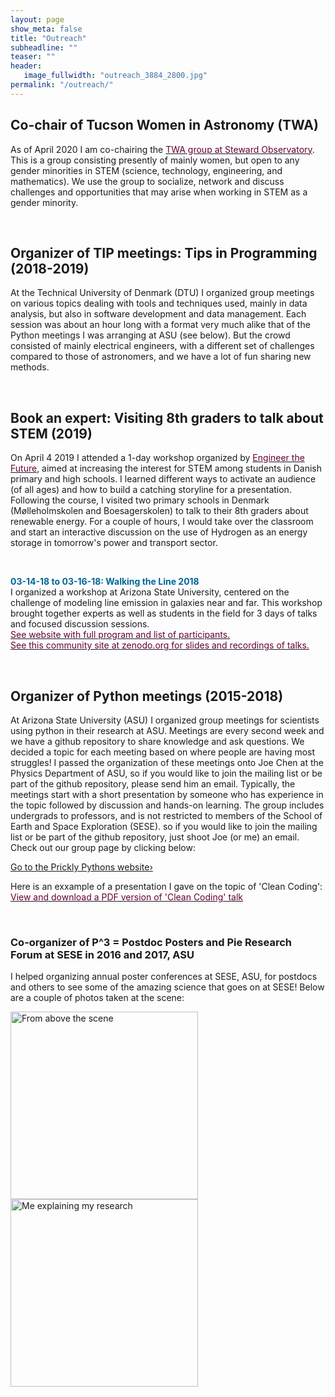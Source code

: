 ```yaml
---
layout: page
show_meta: false
title: "Outreach"
subheadline: ""
teaser: ""
header:
   image_fullwidth: "outreach_3884_2800.jpg"
permalink: "/outreach/"
---
```


## Co-chair of Tucson Women in Astronomy (TWA)
As of April 2020 I am co-chairing the <a href="https://www.as.arizona.edu/tucson-women-astronomy"><font color="#660033">TWA group at Steward Observatory</font></a>. 
This is a group consisting presently of mainly women, but open to any gender minorities in STEM (science, technology, engineering, and mathematics). 
We use the group to socialize, network and discuss challenges and opportunities that may arise when working in STEM as a gender minority. 

<br>

## Organizer of TIP meetings: Tips in Programming (2018-2019)
At the Technical University of Denmark (DTU) I organized group meetings on various topics dealing with tools and techniques used, 
mainly in data analysis, but also in software development and data management. 
Each session was about an hour long with a format very much alike that of the Python meetings I was arranging at ASU (see below). 
But the crowd consisted of mainly electrical engineers, with a different set of challenges compared to those of astronomers, and we have a lot of fun sharing new methods. 

<br>

## Book an expert: Visiting 8th graders to talk about STEM (2019)

On April 4 2019 I attended a 1-day workshop organized by <a href="https://ekspert.engineerthefuture.dk/"><font color="#660033">Engineer the Future</font></a>, aimed at increasing the interest for STEM among students in Danish primary and high schools. I learned different ways to activate an audience (of all ages) and how to build a catching storyline for a presentation. Following the course, I visited two primary schools in Denmark (Mølleholmskolen and Boesagerskolen) to talk to their 8th graders about renewable energy. For a couple of hours, I would take over the classroom and start an interactive discussion on the use of Hydrogen as an energy storage in tomorrow's power and transport sector.

<br>

<b style="color: #006699">03-14-18 to 03-16-18: Walking the Line 2018</b><br>
I organized a workshop at Arizona State University, centered on the challenge of modeling line emission in galaxies near and far. This workshop brought together experts as well as students in the field for 3 days of talks and focused discussion sessions.<br> 
 <a href="https://walk2018.weebly.com/"><font color="#660033">See website with full program and list of participants.</font></a><br>
 <a href="https://zenodo.org/communities/walk2018/"><font color="#660033">See this community site at zenodo.org for slides and recordings of talks.</font></a>


<br>

## Organizer of Python meetings (2015-2018)
At Arizona State University (ASU) I organized group meetings for scientists using python in their research at ASU. 
Meetings are every second week and we have a github repository to share knowledge and ask questions. 
We decided a topic for each meeting based on where people are having most struggles! 
I passed the organization of these meetings onto Joe Chen at the Physics Department of ASU, 
so if you would like to join the mailing list or be part of the github repository, 
please send him an email. 
Typically, the meetings start with a short presentation by someone who has experience in 
the topic followed by discussion and hands-on learning. 
The group includes undergrads to professors, and is not restricted to members of the 
School of Earth and Space Exploration (SESE). 
so if you would like to join the mailing list or be part of the github repository, 
just shoot Joe (or me) an email. 
Check out our group page by clicking below:

<a class="radius button small" href="https://prickly-pythons.github.io/">Go to the Prickly Pythons website›</a>

Here is an exxample of a presentation I gave on the topic of 'Clean Coding': 
<a href="{{ site.url }}/pages/presentations/clean_coding.pdf"><font color="#660033">View and download a PDF version of 'Clean Coding' talk</font></a>


<br>

### Co-organizer of P^3 = Postdoc Posters and Pie Research Forum at SESE in 2016 and 2017, ASU

I helped organizing annual poster conferences at SESE, ASU, for postdocs and others to see 
some of the amazing science that goes on at SESE! Below are a couple of photos taken at the scene:

<img src="{{ site.url }}/pages/presentations/p31.jpg" alt="From above the scene" width="300">

<br>
<img src="{{ site.url }}/pages/presentations/p32.jpg" alt="Me explaining my research" width="300">


